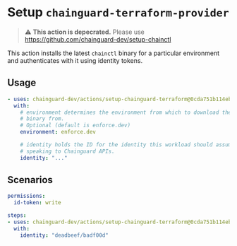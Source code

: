 # Setup `chainguard-terraform-provider`

> :warning: **This action is depecrated.** Please use https://github.com/chainguard-dev/setup-chainctl

This action installs the latest `chainctl` binary for a particular environment
and authenticates with it using identity tokens.

## Usage

```yaml
- uses: chainguard-dev/actions/setup-chainguard-terraform@0cda751b114eb55c388e88f7479292668165602a # v1.0.2
  with:
    # environment determines the environment from which to download the chainctl
    # binary from.
    # Optional (default is enforce.dev)
    environment: enforce.dev

    # identity holds the ID for the identity this workload should assume when
    # speaking to Chainguard APIs.
    identity: "..."
```

## Scenarios

```yaml
permissions:
  id-token: write

steps:
- uses: chainguard-dev/actions/setup-chainguard-terraform@0cda751b114eb55c388e88f7479292668165602a # v1.0.2
  with:
    identity: "deadbeef/badf00d"
```

